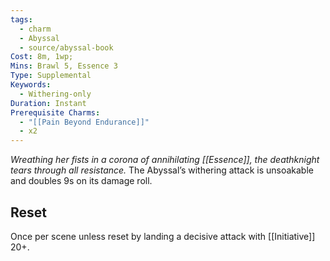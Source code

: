```yaml
---
tags:
  - charm
  - Abyssal
  - source/abyssal-book
Cost: 8m, 1wp;
Mins: Brawl 5, Essence 3
Type: Supplemental
Keywords:
  - Withering-only
Duration: Instant
Prerequisite Charms:
  - "[[Pain Beyond Endurance]]"
  - x2
---
```

*Wreathing her fists in a corona of annihilating [[Essence]], the deathknight tears through all resistance.*
The Abyssal’s withering attack is unsoakable and doubles 9s on its damage roll.
## Reset 
Once per scene unless reset by landing a decisive attack with [[Initiative]] 20+.